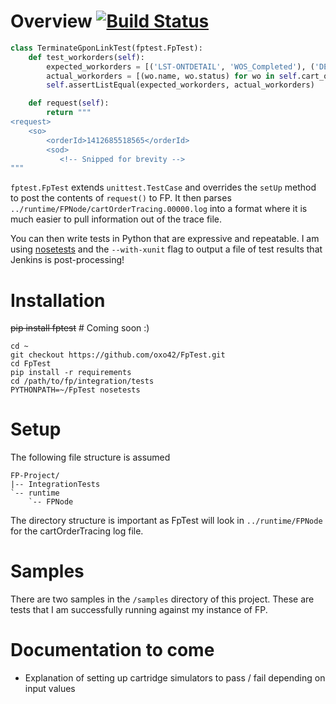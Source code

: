Overview [![Build Status](https://travis-ci.org/oxo42/FpTest.svg?branch=master)](https://travis-ci.org/oxo42/FpTest)
========

```python
class TerminateGponLinkTest(fptest.FpTest):
    def test_workorders(self):
        expected_workorders = [('LST-ONTDETAIL', 'WOS_Completed'), ('DEL-ONT', 'WOS_Completed')]
        actual_workorders = [(wo.name, wo.status) for wo in self.cart_order_tracing.outgoing_workorders]
        self.assertListEqual(expected_workorders, actual_workorders)

    def request(self):
        return """
<request>
    <so>
        <orderId>1412685518565</orderId>
        <sod>
           <!-- Snipped for brevity -->
"""
```

`fptest.FpTest` extends `unittest.TestCase` and overrides the `setUp` method to post the contents of `request()` to FP.
It then parses `../runtime/FPNode/cartOrderTracing.00000.log` into a format where it is much easier to pull information
out of the trace file.

You can then write tests in Python that are expressive and repeatable.  I am using
[nosetests](https://nose.readthedocs.org/) and the `--with-xunit` flag to output a file of test results that Jenkins is
post-processing!

Installation
============

~~pip install fptest~~ # Coming soon :)

```Shell
cd ~
git checkout https://github.com/oxo42/FpTest.git
cd FpTest
pip install -r requirements
cd /path/to/fp/integration/tests
PYTHONPATH=~/FpTest nosetests
```

Setup
=====

The following file structure is assumed

    FP-Project/
    |-- IntegrationTests
    `-- runtime
        `-- FPNode

The directory structure is important as FpTest will look in `../runtime/FPNode` for the cartOrderTracing log file.

Samples
=======

There are two samples in the `/samples` directory of this project.  These are tests that I am successfully running
against my instance of FP.

Documentation to come
=====================

* Explanation of setting up cartridge simulators to pass / fail depending on input values

